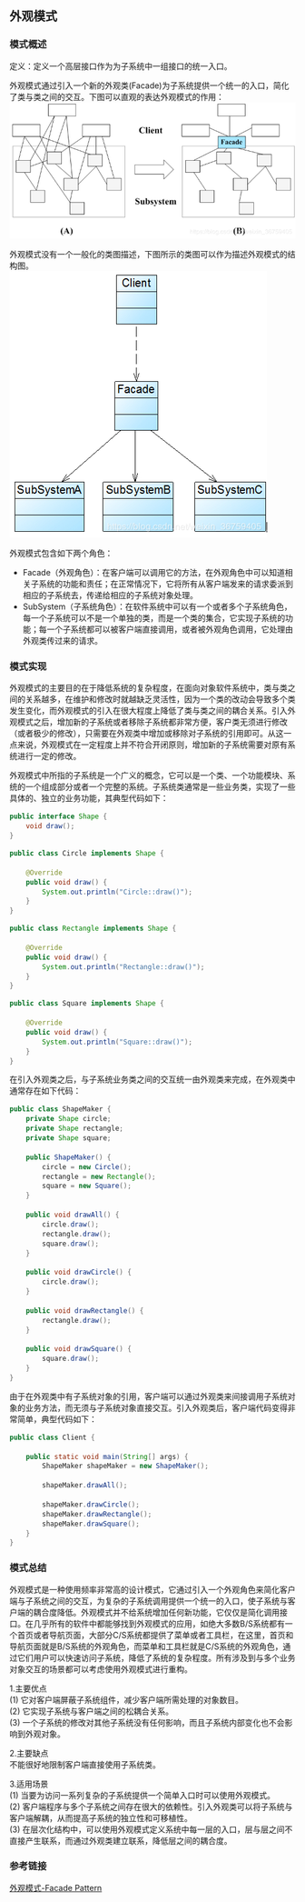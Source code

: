 ## 外观模式

### 模式概述

定义：定义一个高层接口作为为子系统中一组接口的统一入口。

外观模式通过引入一个新的外观类(Facade)为子系统提供一个统一的入口，简化了类与类之间的交互。下图可以直观的表达外观模式的作用：<br/>
![](image/外观模式作用图.png)

外观模式没有一个一般化的类图描述，下图所示的类图可以作为描述外观模式的结构图。<br/>
![](image/外观模式结构图.png)

外观模式包含如下两个角色：
* Facade（外观角色）：在客户端可以调用它的方法，在外观角色中可以知道相关子系统的功能和责任；在正常情况下，它将所有从客户端发来的请求委派到相应的子系统去，传递给相应的子系统对象处理。
* SubSystem（子系统角色）：在软件系统中可以有一个或者多个子系统角色，每一个子系统可以不是一个单独的类，而是一个类的集合，它实现子系统的功能；每一个子系统都可以被客户端直接调用，或者被外观角色调用，它处理由外观类传过来的请求。

### 模式实现

外观模式的主要目的在于降低系统的复杂程度，在面向对象软件系统中，类与类之间的关系越多，在维护和修改时就越缺乏灵活性，因为一个类的改动会导致多个类发生变化，而外观模式的引入在很大程度上降低了类与类之间的耦合关系。引入外观模式之后，增加新的子系统或者移除子系统都非常方便，客户类无须进行修改（或者极少的修改），只需要在外观类中增加或移除对子系统的引用即可。从这一点来说，外观模式在一定程度上并不符合开闭原则，增加新的子系统需要对原有系统进行一定的修改。

外观模式中所指的子系统是一个广义的概念，它可以是一个类、一个功能模块、系统的一个组成部分或者一个完整的系统。子系统类通常是一些业务类，实现了一些具体的、独立的业务功能，其典型代码如下：

```java
public interface Shape {
    void draw();
}
```

```java
public class Circle implements Shape {

    @Override
    public void draw() {
        System.out.println("Circle::draw()");
    }
}
```

```java
public class Rectangle implements Shape {

    @Override
    public void draw() {
        System.out.println("Rectangle::draw()");
    }
}
```

```java
public class Square implements Shape {

    @Override
    public void draw() {
        System.out.println("Square::draw()");
    }
}
```

在引入外观类之后，与子系统业务类之间的交互统一由外观类来完成，在外观类中通常存在如下代码：
```java
public class ShapeMaker {
    private Shape circle;
    private Shape rectangle;
    private Shape square;

    public ShapeMaker() {
        circle = new Circle();
        rectangle = new Rectangle();
        square = new Square();
    }

    public void drawAll() {
        circle.draw();
        rectangle.draw();
        square.draw();
    }

    public void drawCircle() {
        circle.draw();
    }

    public void drawRectangle() {
        rectangle.draw();
    }

    public void drawSquare() {
        square.draw();
    }
}
```

由于在外观类中有子系统对象的引用，客户端可以通过外观类来间接调用子系统对象的业务方法，而无须与子系统对象直接交互。引入外观类后，客户端代码变得非常简单，典型代码如下：
```java
public class Client {

    public static void main(String[] args) {
        ShapeMaker shapeMaker = new ShapeMaker();

        shapeMaker.drawAll();

        shapeMaker.drawCircle();
        shapeMaker.drawRectangle();
        shapeMaker.drawSquare();
    }
}
```

### 模式总结

外观模式是一种使用频率非常高的设计模式，它通过引入一个外观角色来简化客户端与子系统之间的交互，为复杂的子系统调用提供一个统一的入口，使子系统与客户端的耦合度降低。外观模式并不给系统增加任何新功能，它仅仅是简化调用接口。在几乎所有的软件中都能够找到外观模式的应用，如绝大多数B/S系统都有一个首页或者导航页面，大部分C/S系统都提供了菜单或者工具栏，在这里，首页和导航页面就是B/S系统的外观角色，而菜单和工具栏就是C/S系统的外观角色，通过它们用户可以快速访问子系统，降低了系统的复杂程度。所有涉及到与多个业务对象交互的场景都可以考虑使用外观模式进行重构。

1.主要优点<br/>
(1) 它对客户端屏蔽子系统组件，减少客户端所需处理的对象数目。<br/>
(2) 它实现子系统与客户端之间的松耦合关系。<br/>
(3) 一个子系统的修改对其他子系统没有任何影响，而且子系统内部变化也不会影响到外观对象。

2.主要缺点<br/>
不能很好地限制客户端直接使用子系统类。

3.适用场景<br/>
(1) 当要为访问一系列复杂的子系统提供一个简单入口时可以使用外观模式。<br/>
(2) 客户端程序与多个子系统之间存在很大的依赖性。引入外观类可以将子系统与客户端解耦，从而提高子系统的独立性和可移植性。<br/>
(3) 在层次化结构中，可以使用外观模式定义系统中每一层的入口，层与层之间不直接产生联系，而通过外观类建立联系，降低层之间的耦合度。

### 参考链接
[外观模式-Facade Pattern](https://gof.quanke.name/%E5%A4%96%E8%A7%82%E6%A8%A1%E5%BC%8F-Facade%20Pattern.html)